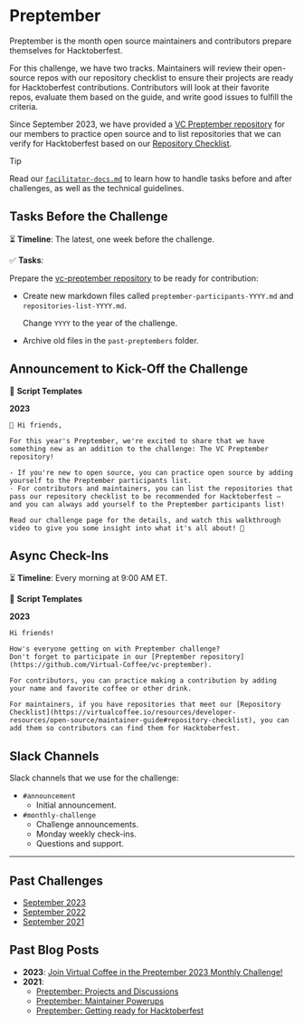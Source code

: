 # Preptember

Preptember is the month open source maintainers and contributors prepare themselves for Hacktoberfest.

For this challenge, we have two tracks. Maintainers will review their open-source repos with our repository checklist to ensure their projects are ready for Hacktoberfest contributions. Contributors will look at their favorite repos, evaluate them based on the guide, and write good issues to fulfill the criteria.

Since September 2023, we have provided a [VC Preptember repository](https://github.com/Virtual-Coffee/vc-preptember) for our members to practice open source and to list repositories that we can verify for Hacktoberfest based on our [Repository Checklist](https://virtualcoffee.io/resources/developer-resources/open-source/maintainer-guide#repository-checklist).

> [!TIP]
> Read our [`facilitator-docs.md`](../facilitators-docs.md) to learn how to handle tasks before and after challenges, as well as the technical guidelines.

## Tasks Before the Challenge

⏳ **Timeline**: The latest, one week before the challenge.

✅ **Tasks**:

Prepare the [vc-preptember repository](https://github.com/Virtual-Coffee/vc-preptember) to be ready for contribution:

- Create new markdown files called `preptember-participants-YYYY.md` and `repositories-list-YYYY.md`.

  Change `YYYY` to the year of the challenge.

- Archive old files in the `past-preptembers` folder.

## Announcement to Kick-Off the Challenge

📃 **Script Templates**

**2023**

```text
📢 Hi friends,

For this year's Preptember, we're excited to share that we have something new as an addition to the challenge: The VC Preptember repository!

- If you're new to open source, you can practice open source by adding yourself to the Preptember participants list.
- For contributors and maintainers, you can list the repositories that pass our repository checklist to be recommended for Hacktoberfest — and you can always add yourself to the Preptember participants list!

Read our challenge page for the details, and watch this walkthrough video to give you some insight into what it's all about! 🙌
```

## Async Check-Ins

⏳ **Timeline**: Every morning at 9:00 AM ET.

📃 **Script Templates**

**2023**

```text
Hi friends!

How's everyone getting on with Preptember challenge?
Don't forget to participate in our [Preptember repository](https://github.com/Virtual-Coffee/vc-preptember).

For contributors, you can practice making a contribution by adding your name and favorite coffee or other drink.

For maintainers, if you have repositories that meet our [Repository Checklist](https://virtualcoffee.io/resources/developer-resources/open-source/maintainer-guide#repository-checklist), you can add them so contributors can find them for Hacktoberfest.
```

## Slack Channels

Slack channels that we use for the challenge:

- `#announcement`
  - Initial announcement.
- `#monthly-challenge`
  - Challenge announcements.
  - Monday weekly check-ins.
  - Questions and support.

---

## Past Challenges

- [September 2023](https://virtualcoffee.io/monthlychallenges/sept-2023)
- [September 2022](https://virtualcoffee.io/monthlychallenges/sept-2022)
- [September 2021](https://virtualcoffee.io/monthlychallenges/sept-2021)

## Past Blog Posts

- **2023**: [Join Virtual Coffee in the Preptember 2023 Monthly Challenge!](https://dev.to/virtualcoffee/join-virtual-coffee-in-the-preptember-2023-monthly-challenge-51d2)
- **2021**:
  - [Preptember: Projects and Discussions](https://dev.to/virtualcoffee/preptember-projects-and-discussions-1ei6)
  - [Preptember: Maintainer Powerups](https://dev.to/virtualcoffee/preptember-maintainer-powerups-4m1n)
  - [Preptember: Getting ready for Hacktoberfest](https://dev.to/virtualcoffee/preptember-getting-ready-for-hacktoberfest-143j)
